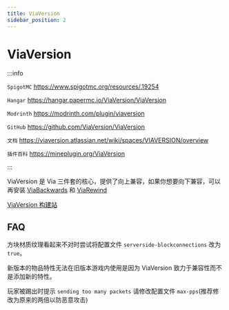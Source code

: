 ```yaml
---
title: ViaVersion
sidebar_position: 2
---
```


# ViaVersion

:::info

`SpigotMC` https://www.spigotmc.org/resources/.19254

`Hangar` https://hangar.papermc.io/ViaVersion/ViaVersion

`Modrinth` https://modrinth.com/plugin/viaversion

`GitHub` https://github.com/ViaVersion/ViaVersion

`文档` https://viaversion.atlassian.net/wiki/spaces/VIAVERSION/overview

`插件百科` https://mineplugin.org/ViaVersion

:::

ViaVersion 是 Via 三件套的核心，提供了向上兼容，如果你想要向下兼容，可以再安装 [ViaBackwards](ViaBackwards.md) 和 [ViaRewind](ViaRewind.md)

[ViaVersion 构建站](https://ci.viaversion.com/job/ViaVersion)

## FAQ

方块材质纹理看起来不对时尝试将配置文件 `serverside-blockconnections` 改为`true`。

新版本的物品特性无法在旧版本游戏内使用是因为 ViaVersion 致力于兼容性而不是添加新的特性。

玩家被踢出时提示 `sending too many packets` 请修改配置文件 `max-pps`(推荐修改为原来的两倍以防恶意攻击)